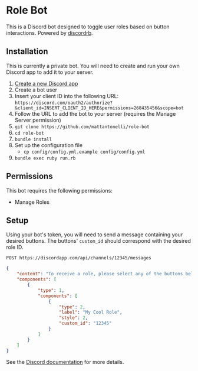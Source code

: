 # Role Bot

This is a Discord bot designed to toggle user roles based on button interactions. Powered by [discordrb](https://github.com/shardlab/discordrb).

## Installation

This is currently a private bot. You will need to create and run your own Discord app to add it to your server.

1. [Create a new Discord app](https://discordapp.com/developers/applications/me)
2. Create a bot user
3. Insert your client ID into the following URL: `https://discord.com/oauth2/authorize?&client_id=INSERT_CLIENT_ID_HERE&permissions=268435456&scope=bot`
4. Follow the URL to add the bot to your server (requires the Manage Server permission)
5. `git clone https://github.com/mattantonelli/role-bot`
6. `cd role-bot`
7. `bundle install`
8. Set up the configuration file
    * `cp config/config.yml.example config/config.yml`
9. `bundle exec ruby run.rb`

## Permissions

This bot requires the following permissions:

* Manage Roles

## Setup

Using your bot's token, you will need to send a message containing your desired buttons. The buttons' `custom_id` should correspond with the desired role ID.

```
POST https://discordapp.com/api/channels/12345/messages
```
```json
{
    "content": "To receive a role, please select any of the buttons below:",
    "components": [
        {
            "type": 1,
            "components": [
                {
                    "type": 2,
                    "label": "My Cool Role",
                    "style": 2,
                    "custom_id": "12345"
                }
            ]
        }
    ]
}
```

See the [Discord documentation](https://discord.com/developers/docs/interactions/message-components) for more details.
